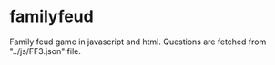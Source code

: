 # familyfeud
Family feud game in javascript and html. 
Questions are fetched from "../js/FF3.json" file.

